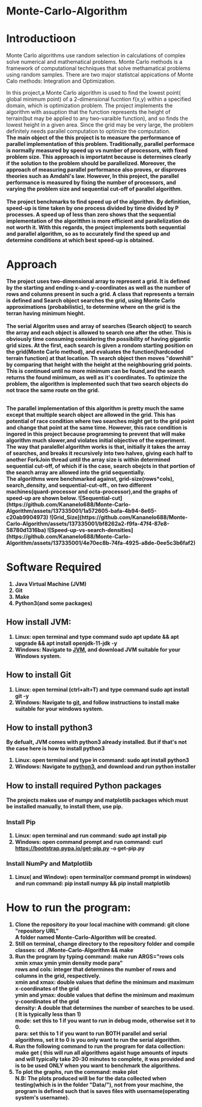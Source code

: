 # Monte-Carlo-Algorithm

# Introductioon
Monte Carlo algorithms use random selection in calculations of complex solve numerical and mathematical problems. Monte Carlo methods is a framework of computational techniques that solve methamatical problems using random samples. There are two major statistcal appications of Monte Calo methods: Integration and Optimization.<br>

In this project,a Monte Carlo algorithm is used to find the lowest point( global minimum point) of a 2-dimensional fucntion f(x,y) within a specified domain, which is optimization problem. The project implements the algorithm with assuption that the function represents the height of terrain(but may be applied to any two-varaible function), and so finds the lowest height in a given area. Since the grid may be very large, the problem definitely needs parallel computation to optimize the computation. <b><br>
The main object of the this project is to measure the performance of parallel implementation of this problem. Traditionally, parallel performace is normally measured by speed up vs number of processors, with fixed problem size. This approach is importatnt because is determines clearly if the solution to the problem should be parallelized. Moreover, the approach of measuring parallel performance also proves, or disproves theories such as Amdahl's law. However, In this project, the parallel performance is measured by fixing the number of processors, and varying the problem size and sequential cut-off of parallel algorithm.<br><br>
The project benchmarks to find speed up of the algorithm. By definition, speed-up is time taken by one process divided by time divided by P processes. A speed up of less than zero shows that the sequential implementation of the algoritthm is more efficient and parallelization do not worth it. With this regards, the project implements both sequential and parallel algorithm, so as to accurately find the speed up and determine conditions at which best speed-up is obtained.<br>
# Approach
The project uses two-dimensional array to represent a grid. It is defined by the starting and ending x-and y-coordinates as well as the number of rows and columns present in such a grid. A class that represents a terrain is defined and Search object searches the grid, using Monte Carlo approximations (probabilistic), to determine where on the grid is the terran having minimum hieght.<br>
<br>
The serial Algoritm uses and array of searches (Search object) to search the array and each object is allowed to search one after the other. This is obviously time consuming considering the possibility of having gigantic grid sizes. At the first, each search is given a rondom starting position on the grid(Monte Carlo method), and  evaluates the function(hardcoded terrain function) at that location. Th search object then moves "downhill" by  comparing that height with the height at the neighbouring grid points. This is continued until no more minimum can be found,and the search returns the found minimum, as well as it's coordinates. To optimize the problem, the algorithm is implemented such that two search objects do not trace the same route on the grid.<br>

<br>
The parallel implementation of this algorithm is pretty much the same except that multiple search object are allowed in the grid. This has potential of race condition where two searches might get to the grid point and change that point at the same time. However, this race condition is ingored in this project because programming to prevent that will make algorithm much slower,and violates initial objective of the experiment. The way that paralellel algorithm works is that, initially it takes the array of searches, and breaks it recursively into two halves, giving each half to another ForkJoin thread until the array size is within determined sequential cut-off, of which if is the case, search obejcts in that portion of the search array are allowed into the grid sequentially.<br>
The algorithms were benchmarked against, grid-size(rows*cols), search_density, and sequential-cut-off., on two different machines(quard-processor and  octa-processor),and the graphs of speed-up are shown below.
![Sequential-cut](https://github.com/Kananelo688/Monte-Carlo-Algorithm/assets/137335001/1a572605-bafa-4b94-8e65-c20ab9904973)
![Grid_Size](https://github.com/Kananelo688/Monte-Carlo-Algorithm/assets/137335001/bf8262a2-f9fa-47f4-87e8-58780d1316ba)
![Speed-up-vs-search-densities](https://github.com/Kananelo688/Monte-Carlo-Algorithm/assets/137335001/4e70ec8b-74fa-4925-a8de-0ee5c3b6faf2)

# Software Required
1. Java Virtual Machine (JVM)
2. Git
3. Make
4. Python3(and some packages)
## How install JVM:
1. Linux: open terminal and type command sudo apt update && apt upgrade && apt install openjdk-11-jdk -y
2. Windows: Navigate to [JVM](https://www.oracle.com/za/java/technologies/downloads/), and download JVM suitable for your Windows system.
## How to install Git
1. Linux: open terminal (ctrl+alt+T) and type command sudo apt install git -y
2. Windows: Navigate to [git](https://www.gnu.org/software/make/), and follow instructions to install make suitable for your windows system.
## How to install python3
 By defualt, JVM comes with python3 already installed. But if that's not the case here is how to install python3<br>
 1. Linux: open terminal and type in command: sudo apt install python3
 2. Windows: Navigate to [python3](https://www.python.org/downloads/windows/), and download and run python installer
## How to install required Python packages
The projects makes use of numpy and matplotlib packages which must be installed manually, to install them, use pip.<br>
### Install Pip
1. Linux: open terminal and run command: sudo apt install pip
2. Windows: open command prompt and run command: curl https://bootstrap.pypa.io/get-pip.py -o get-pip.py
### Install NumPy and Matplotlib
1. Linux( and Window): open terminal(or command prompt in windows) and run command: pip install numpy && pip install matplotlib  

# How to run the program:
1. Clone the repository ito your local machine with command: git clone "repository URL"<br>
A folder named Monte-Carlo-Algorithm will be created.<br>
2. Still on terminal, change directory to the repository folder and compile  classes: cd ./Monte-Carlo-Algorithm && make
3. Run the program by typing command: make run ARGS="rows cols xmin xmax ymin ymin density mode para"<br>
__rows__ and __cols__: integer that determines the number of rows and columns in the grid, respectively.<br>
__xmin__ and __xmax__: double values that define the minimum and maximum x-coordinates of the grid<br>
__ymin__ and __ymax__: double values that define the minimum and maximum y-coordinates of the grid<br>
__density__: A double that determines the number of searches to be used.( It is typically less than 1)<br>
__mode__: set this to 1 if you want to run in debug mode, otherwise set it to 0.<br>
__para__: set this to 1 if you want to run __BOTH__ parallel and serial algorithms, set it to 0 is you only want to run the serial algorithm.<br>
4. Run the following command to run the program for data collection: make get ( this will run all algorithms agaist huge amounts of inputs and will typically take 20-30 minutes to complete, it was provided and is to be used __ONLY__ when you want to benchmark the algorithms.
5. To plot the graphs, run the command: make plot<br>
    N.B: The plots produced will be for the data collected when testing(which is in the folder "Data/"), not from your machine, the program is defined such that is saves files with username(operating system's username).
